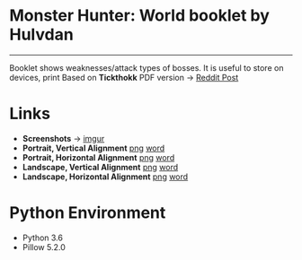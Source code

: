 # **Monster Hunter: World** booklet by **Hulvdan**
---

Booklet shows weaknesses/attack types of bosses. It is useful to store on devices, print
Based on **Tickthokk** PDF version -> [Reddit Post](https://www.reddit.com/r/MonsterHunterWorld/comments/7wfvw3/pdf_wyverns_you_your_guide_to_monster_weaknesses/)

# Links
* **Screenshots** -> [imgur](https://imgur.com/a/su4CDqR)
* **Portrait, Vertical Alignment** [png](https://www.dropbox.com/s/9wcfebo0hf3rzik/MHW_Booklet_Portrait_Vertical.png?dl=0) [word](https://www.dropbox.com/s/4r96ttqo1io687j/MHW_Booklet_Portrait_Vertical.docx?dl=0)
* **Portrait, Horizontal Alignment** [png](https://www.dropbox.com/s/lsbinbapw99og4z/MHW_Booklet_Portrait_Horizontal.png?dl=0) [word](https://www.dropbox.com/s/9jc8293qck3cntg/MHW_Booklet_Portrait_Horizontal.docx?dl=0)
* **Landscape, Vertical Alignment** [png](https://www.dropbox.com/s/2j58xthvf9z6s4z/MHW_Booklet_Landscape_Vertical.png?dl=0) [word](https://www.dropbox.com/s/gmhncm6iah5izfe/MHW_Booklet_Landscape_Vertical.docx?dl=0)
* **Landscape, Horizontal Alignment** [png](https://www.dropbox.com/s/iz7v5h937bvwlny/MHW_Booklet_Landscape_Horizontal.png?dl=0) [word](https://www.dropbox.com/s/tkswmoama922t84/MHW_Booklet_Landscape_Horizontal.docx?dl=0)

# Python Environment
* Python 3.6
* Pillow 5.2.0